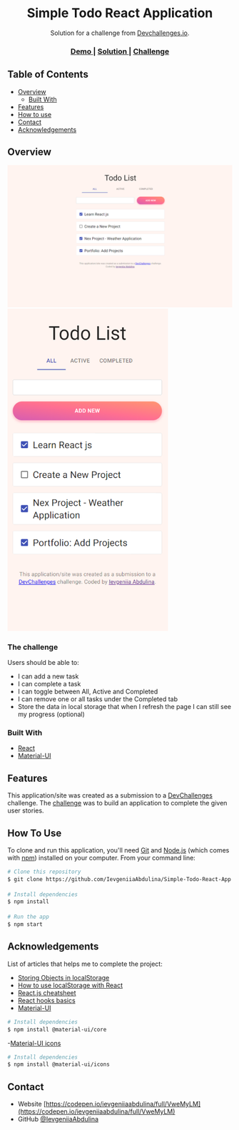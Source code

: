 
<h1 align="center">Simple Todo React Application</h1>

<div align="center">
   Solution for a challenge from  <a href="http://devchallenges.io" target="_blank">Devchallenges.io</a>.
</div>

<div align="center">
  <h3>
    <a href="https://simple-todo-react-app.vercel.app">
      Demo
    </a>
    <span> | </span>
    <a href="https://devchallenges.io/solutions/728VTyYuFwIOATQ7lDtM">
      Solution
    </a>
    <span> | </span>
    <a href="https://devchallenges.io/challenges/hH6PbOHBdPm6otzw2De5">
      Challenge
    </a>
  </h3>
</div>

<!-- TABLE OF CONTENTS -->

## Table of Contents

- [Overview](#overview)
  - [Built With](#built-with)
- [Features](#features)
- [How to use](#how-to-use)
- [Contact](#contact)
- [Acknowledgements](#acknowledgements)

<!-- OVERVIEW -->

## Overview

<img src="/src/img/desktop-screenshot.png" width="600">
<img src="/src/img/mobile-screenshot.png" width="360">

### The challenge

Users should be able to: 

- I can add a new task
- I can complete a task
- I can toggle between All, Active and Completed
- I can remove one or all tasks under the Completed tab
- Store the data in local storage that when I refresh the page I can still see my progress (optional)

### Built With

- [React](https://reactjs.org/)
- [Material-UI](https://www.npmjs.com/package/@material-ui/core)

## Features

This application/site was created as a submission to a [DevChallenges](https://devchallenges.io/challenges) challenge. The [challenge](https://devchallenges.io/challenges/hH6PbOHBdPm6otzw2De5) was to build an application to complete the given user stories.

## How To Use

To clone and run this application, you'll need [Git](https://git-scm.com) and [Node.js](https://nodejs.org/en/download/) (which comes with [npm](http://npmjs.com)) installed on your computer. From your command line:

```bash
# Clone this repository
$ git clone https://github.com/IevgeniiaAbdulina/Simple-Todo-React-App.git

# Install dependencies
$ npm install

# Run the app
$ npm start
```

## Acknowledgements

List of articles that helps me to complete the project:

- [Storing Objects in localStorage](https://stackoverflow.com/questions/2010892/storing-objects-in-html5-localstorage)
- [How to use localStorage with React](https://programmingwithmosh.com/react/localstorage-react/)
- [React.js cheatsheet](https://devhints.io/react)
- [React hooks basics](https://cheatsheet-maker.herokuapp.com/sheet/6066e385b180158f62e8598b)
- [Material-UI](https://material-ui.com/getting-started/installation/#npm)

```bash
# Install dependencies
$ npm install @material-ui/core
```

-[Material-UI icons](https://material-ui.com/getting-started/installation/#svg-icons)

```bash
# Install dependencies
$ npm install @material-ui/icons
```

## Contact

- Website [https://codepen.io/ievgeniiaabdulina/full/VweMyLM](https://codepen.io/ievgeniiaabdulina/full/VweMyLM)
- GitHub [@IevgeniiaAbdulina](https://github.com/IevgeniiaAbdulina)